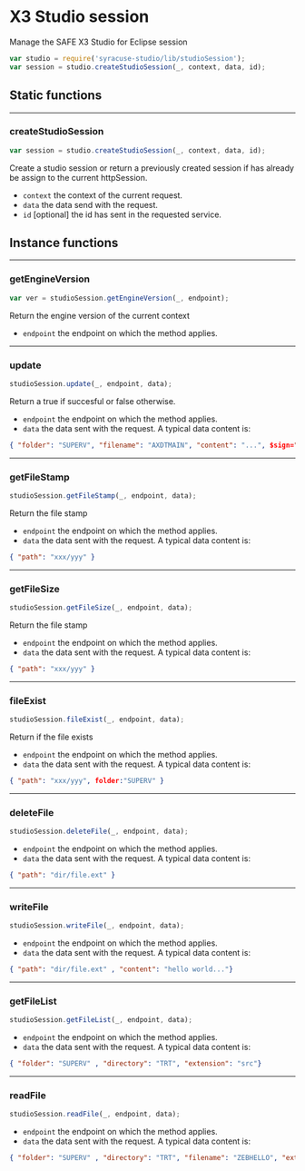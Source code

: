 
# X3 Studio session

Manage the SAFE X3 Studio for Eclipse session

``` javascript
var studio = require('syracuse-studio/lib/studioSession');
var session = studio.createStudioSession(_, context, data, id);
```
## Static functions

-------------
### createStudioSession
``` javascript
var session = studio.createStudioSession(_, context, data, id);
```
Create a studio session or return a previously created session if has already be assign to the current httpSession.

* `context` the context of the current request.
* `data` the data send with the request.
* `id` [optional] the id has sent in the requested service.

## Instance functions

-------------
### getEngineVersion
``` javascript
var ver = studioSession.getEngineVersion(_, endpoint);
```
Return the engine version of the current context

* `endpoint` the endpoint on which the method applies.

-------------
### update
``` javascript
studioSession.update(_, endpoint, data);
```
Return a true if succesful or false otherwise.

* `endpoint` the endpoint on which the method applies.
* `data` the data sent with the request.
A typical data content is:
``` json
{ "folder": "SUPERV", "filename": "AXDTMAIN", "content": "...", $sign="..." }
```

-------------
### getFileStamp
``` javascript
studioSession.getFileStamp(_, endpoint, data);
```
Return the file stamp

* `endpoint` the endpoint on which the method applies.
* `data` the data sent with the request.
A typical data content is:
``` json
{ "path": "xxx/yyy" }
```

-------------
### getFileSize
``` javascript
studioSession.getFileSize(_, endpoint, data);
```
Return the file stamp

* `endpoint` the endpoint on which the method applies.
* `data` the data sent with the request.
A typical data content is:
``` json
{ "path": "xxx/yyy" }
```

-------------
### fileExist
``` javascript
studioSession.fileExist(_, endpoint, data);
```
Return if the file exists

* `endpoint` the endpoint on which the method applies.
* `data` the data sent with the request.
A typical data content is:
``` json
{ "path": "xxx/yyy", folder:"SUPERV" }
```

-------------
### deleteFile
``` javascript
studioSession.deleteFile(_, endpoint, data);
```

* `endpoint` the endpoint on which the method applies.
* `data` the data sent with the request.
A typical data content is:
``` json
{ "path": "dir/file.ext" }
```

-------------
### writeFile
``` javascript
studioSession.writeFile(_, endpoint, data);
```

* `endpoint` the endpoint on which the method applies.
* `data` the data sent with the request.
A typical data content is:
``` json
{ "path": "dir/file.ext" , "content": "hello world..."}
```

-------------
### getFileList
``` javascript
studioSession.getFileList(_, endpoint, data);
```

* `endpoint` the endpoint on which the method applies.
* `data` the data sent with the request.
A typical data content is:
``` json
{ "folder": "SUPERV" , "directory": "TRT", "extension": "src"}
```

-------------
### readFile
``` javascript
studioSession.readFile(_, endpoint, data);
```

* `endpoint` the endpoint on which the method applies.
* `data` the data sent with the request.
A typical data content is:
``` json
{ "folder": "SUPERV" , "directory": "TRT", "filename": "ZEBHELLO", "extension": "src" }
```

